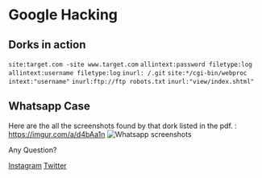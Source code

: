 
# Google Hacking
## Dorks in action

`site:target.com -site www.target.com`
`allintext:password filetype:log`
`allintext:username filetype:log`
`inurl: /.git`
`site:*/cgi-bin/webproc intext:"username"`
`inurl:ftp://ftp robots.txt`
`inurl:"view/index.shtml"`

## Whatsapp Case

Here are the all the screenshots found by that dork listed in the pdf. : https://imgur.com/a/d4bAa1n
![Whatsapp screenshots](https://imgur.com/a/d4bAa1n)


Any Question?

[Instagram](https://instagram.com/cyberlix)
[Twitter](https://twitter.com/x3rz0x00)